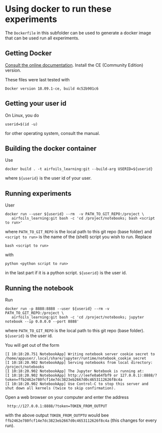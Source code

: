 # Using docker to run these experiments

The ```Dockerfile``` in this subfolder can be used to generate a docker image that can be used run all experiments.

## Getting Docker

[Consult the online documentation](https://docs.docker.com/install/). Install the CE (Community Edition) version.

These files were last tested with

    Docker version 18.09.1-ce, build 4c52b901c6

## Getting your user id

On Linux, you do

    userid=$(id -u)

for other operating system, consult the manual.

## Building the docker container

Use

    docker build . -t airfoils_learning:git --build-arg USERID=${userid}

where ```${userid}``` is the user id of your user.

## Running experiments

User

    docker run --user ${userid} --rm  -v PATH_TO_GIT_REPO:/project \
       airfoils_learning:git bash -c 'cd /project/notebooks; bash <script to run>'

where ```PATH_TO_GIT_REPO``` is the local path to this git repo (base folder) and ```<script to run>``` is the name of the (shell) script you wish to run. Replace

    bash <script to run>

with

    python <python script to run>

in the last part if it is a python script. ```${userid}``` is the user id.


## Running the notebook

Run

    docker run -p 8888:8888 --user ${userid} --rm -v PATH_TO_GIT_REPO:/project \
       airfoils_learning:git bash -c 'cd /project/notebooks; jupyter notebook --ip 0.0.0.0 --port 8888'

where ```PATH_TO_GIT_REPO``` is the local path to this git repo (base folder). ```${userid}``` is the user id.

You will get out of the form

    [I 10:18:20.751 NotebookApp] Writing notebook server cookie secret to /home/appuser/.local/share/jupyter/runtime/notebook_cookie_secret
    [I 10:18:20.902 NotebookApp] Serving notebooks from local directory: /project/notebooks
    [I 10:18:20.902 NotebookApp] The Jupyter Notebook is running at:
    [I 10:18:20.902 NotebookApp] http://(eefe0a64fbf9 or 127.0.0.1):8888/?token=ffb2462e780fcf14e7dc3823eb2667d0c4653112626f8c4a
    [I 10:18:20.902 NotebookApp] Use Control-C to stop this server and shut down all kernels (twice to skip confirmation).

Open a web browser on your computer and enter the address

     http://127.0.0.1:8888/?token=TOKEN_FROM_OUTPUT

with the above output ```TOKEN_FROM_OUTPTU``` would bee ```ffb2462e780fcf14e7dc3823eb2667d0c4653112626f8c4a``` (this changes for every run).

    